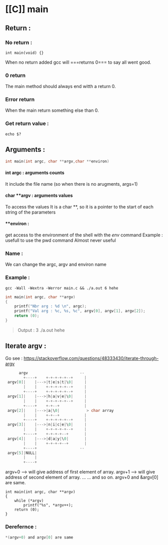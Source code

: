 # [[C]] main

## Return : 
### No return :
```C:main
int main(void) {} 

```
When no return added gcc will ===returns 0=== to say all went good.
### 0 return
The main method should always end witth a return 0.
### Error return
When the main return something else than 0.

### Get return value :
```Shell
echo $?
```


## Arguments :
```C
int main(int argc, char **argv,char **environ)
```
#### int argc : arguments counts
It include the file name (so when there is no arugments, args=1)
#### char **argv : arguments values
To access the values
It is a char \*\*, so it is a pointer to the start of each string of the parameters
#### **environ : 
get access to the environment of the shell with the *env* command 
Example : usefull to use the pwd command 
Almost never useful 

### Name :
We can change the argc, argv and environ name

### Example :
```Shell
gcc -Wall -Wextra -Werror main.c && ./a.out 6 hehe
```
```C
int main(int argc, char **argv) 
{
	printf("Nbr arg : %d \n", argc);
	printf("Val arg : %c, %s, %c", argv[0], argv[1], argv[2]);  
	return (0);
}
```
>Output :   3 
>				./a.out   hehe   

## Iterate argv :
Go see : https://stackoverflow.com/questions/48333430/iterate-through-argv
```c shema
      argv                       --
        +----+    +-+-+-+-+--+     |
 argv[0]|    |--->|t|e|s|t|\0|     |
        |    |    +-+-+-+-+--+     |
        +----+    +-+-+-+-+--+     |
 argv[1]|    |--->|h|a|v|e|\0|     |
        |    |    +-+-+-+-+--+     |
        +----+    +-+--+           |
 argv[2]|    |--->|a|\0|            > char array
        |    |    +-+--+           |
        +----+    +-+-+-+-+--+     |
 argv[3]|    |--->|n|i|c|e|\0|     |
        |    |    +-+-+-+-+--+     |
        +----+    +-+-+-+--+       |
 argv[4]|    |--->|d|a|y|\0|       |
        |    |    +-+-+-+--+       |
        +----+                   --
 argv[5]|NULL|
        |    |
        +----+
```

argv+0 --> will give address of first element of array.
argv+1 --> will give address of second element of array.
...
...
and so on.
argv+0 and &argv[0] are same.

```C:ex
int	main(int argc, char **argv)
{
	while (*argv)
		printf("%s", *argv++);
	return (0);
}
```

### Derefernce :
```c
*(argv+0) and argv[0] are same
```

